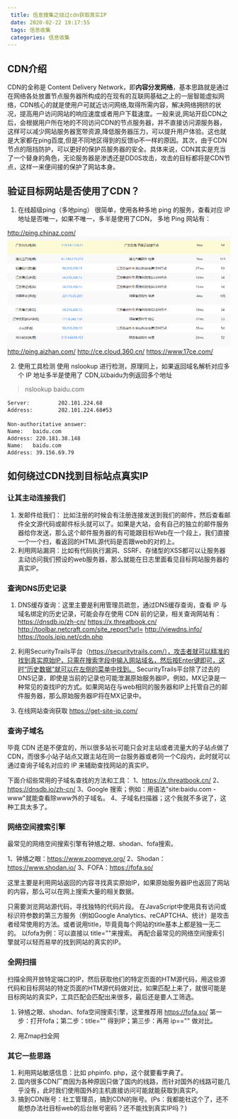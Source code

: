 ```yaml
---
 title: 信息搜集之绕过cdn获取真实IP
 date: 2020-02-22 19:17:55
 tags: 信息收集
 categories: 信息收集
---
```


## CDN介绍
CDN的全称是 Content Delivery Network，即**内容分发网络**，基本思路就是通过在网络各处放置节点服务器所构成的在现有的互联网基础之上的一层智能虚拟网络，CDN核心的就是使用户可就近访问网络,取得所需内容，解决网络拥挤的状况，提高用户访问网站的响应速度或者用户下载速度。一般来说,网站开启CDN之后，会根据用户所在地的不同访问CDN的节点服务器，并不直接访问源服务器，这样可以减少网站服务器宽带资源,降低服务器压力，可以提升用户体验。这也就是大家都在ping百度,但是不同地区得到的反馈ip不一样的原因。其次，由于CDN节点的阻挡防护，可以更好的保护员服务器的安全。具体来说，CDN其实是充当了一个替身的角色，无论服务器是渗透还是DD0S攻击，攻击的目标都将是CDN节点，这样一来便间接的保护了网站本身。
 
## 验证目标网站是否使用了CDN？
<!--more-->
1. 在线超级ping（多地ping）
很简单，使用各种多地 ping 的服务，查看对应 IP 地址是否唯一，如果不唯一，多半是使用了CDN， 多地 Ping 网站有：

http://ping.chinaz.com/
![2020-2-22-19-54-43](https://raw.githubusercontent.com/bbkali/picbad/master/2020-2-22-19-54-43)
http://ping.aizhan.com/
http://ce.cloud.360.cn/
https://www.17ce.com/
 
2. 使用工具检测
使用 nslookup 进行检测，原理同上，如果返回域名解析对应多个 IP 地址多半是使用了 CDN,以baidu为例返回多个地址
> nslookup baidu.com
```
Server:         202.101.224.68
Address:        202.101.224.68#53

Non-authoritative answer:
Name:   baidu.com
Address: 220.181.38.148
Name:   baidu.com
Address: 39.156.69.79
```

## 如何绕过CDN找到目标站点真实IP

### 让其主动连接我们
1. 发邮件给我们：
比如注册的时候会有注册连接发送到我们的邮件，然后查看邮件全文源代码或邮件标头就可以了。如果是大站，会有自己的独立的邮件服务器给你发送，那么这个邮件服务器的有可能跟目标Web在一个段上，我们直接一个一个扫，看返回的HTML源代码是否跟web的对的上。
2. 利用网站漏洞：比如有代码执行漏洞、SSRF、存储型的XSS都可以让服务器主动访问我们预设的web服务器，那么就能在日志里面看见目标网站服务器的真实IP。
 
### 查询DNS历史记录
1. DNS缓存查询：这里主要是利用管理员疏忽，通过DNS缓存查询，查看 IP 与 域名绑定的历史记录，可能会存在使用 CDN 前的记录，相关查询网站有：
https://dnsdb.io/zh-cn/
https://x.threatbook.cn/
http://toolbar.netcraft.com/site_report?url=
http://viewdns.info/
https://tools.ipip.net/cdn.php
 
2. 利用SecurityTrails平台（https://securitytrails.com/），攻击者就可以精准的找到真实原始IP，只需在搜索字段中输入网站域名，然后按Enter键即可，这时“历史数据”就可以在左侧的菜单中找到。
SecurityTrails平台除了过去的DNS记录，即使是当前的记录也可能泄漏原始服务器IP。例如，MX记录是一种常见的查找IP的方式。如果网站在与web相同的服务器和IP上托管自己的邮件服务器，那么原始服务器IP将在MX记录中。

3. 在线网站查询获取
https://get-site-ip.com/

### 查询子域名
毕竟 CDN 还是不便宜的，所以很多站长可能只会对主站或者流量大的子站点做了 CDN，而很多小站子站点又跟主站在同一台服务器或者同一个C段内，此时就可以通过查询子域名对应的 IP 来辅助查找网站的真实IP。
 
下面介绍些常用的子域名查找的方法和工具：
1、https://x.threatbook.cn/
2、https://dnsdb.io/zh-cn/
3、Google 搜索；例如：用语法"site:baidu.com -www"就能查看除www外的子域名。
4、子域名扫描器；这个我就不多说了，这种工具太多了。

### 网络空间搜索引擎
最常见的网络空间搜索引擎有钟馗之眼、shodan、fofa搜索。
 
1、钟馗之眼：https://www.zoomeye.org/
2、Shodan：https://www.shodan.io/
3、FOFA：https://fofa.so/
 
这里主要是利用网站返回的内容寻找真实原始IP，如果原始服务器IP也返回了网站的内容，那么可以在网上搜索大量的相关数据。
 
只需要浏览网站源代码，寻找独特的代码片段。
在JavaScript中使用具有访问或标识符参数的第三方服务（例如Google Analytics、reCAPTCHA、统计）是攻击者经常使用的方法。或者说用title，毕竟竟每个网站的title基本上都是独一无二的。 以fofa为例：可以直接以 title=""来搜索。
再配合最常见的网络空间搜索引擎就可以轻而易举的找到网站的真实的IP。

### 全网扫描
扫描全网开放特定端口的IP，然后获取他们的特定页面的HTM源代码，用这些源代码和目标网站的特定页面的HTM源代码做对比，如果匹配上来了，就很可能是目标网站的真实P，工具匹配会匹配出来很多，最后还是要人工筛选。
 
1. 钟馗之眼、shodan、fofa空间搜索引擎，这里推荐用 https://fofa.so/
第一步：打开fofa；第二步：title="" 得到IP；第三步：再用  ip=="" 做对比。
 
2. 用Zmap扫全网

### 其它一些思路
1. 利用网站敏感信息：比如 phpinfo. php，这个就要看字典了。
2. 国内很多CDN厂商因为各种原因只做了国内的线路，而针对国外的线路可能几乎没有，此时我们使用国外的主机直接访问可能就能获取到真实P。
3. 搞到CDN账号：社工管理员，搞到CDN的账号。(Ps：我都能社这个了，还不能想办法社目标web的后台账号密码？还不能找到真实IP吗？)


